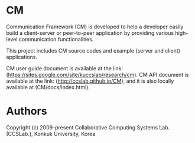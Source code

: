 # CM
Communication Framework (CM) is developed to help a developer easily build a client-server or peer-to-peer application by providing various high-level communication functionalities.

This project includes CM source codes and example (server and client) applications.

CM user guide document is available at the link: (https://sites.google.com/site/kuccslab/research/cm).
CM API document is available at the link: (http://ccslab.github.io/CM), and it is also locally available at (CM/docs/index.html).

# Authors
Copyright (c) 2009-present Collaborative Computing Systems Lab. (CCSLab.), Konkuk University, Korea

